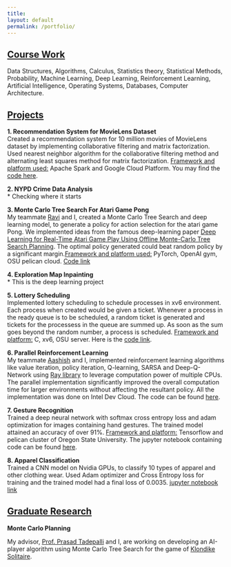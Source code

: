 ```yaml
---
title:
layout: default
permalink: /portfolio/
---
```


## <u>Course Work</u>


Data Structures, Algorithms, Calculus, Statistics theory, Statistical Methods, Probability,  Machine Learning, Deep Learning, Reinforcement Learning, Artificial Intelligence, Operating Systems,
Databases, Computer Architecture.

## <u>Projects</u>

**1.    Recommendation System for MovieLens Dataset**<br/>
	Created a recommendation system for 10 million movies of MovieLens dataset by implementing collaborative filtering and matrix factorization. Used nearest neighbor algorithm for the collaborative	  filtering method and alternating least squares method for matrix factorization.
	<u>Framework and platform used:</u> Apache Spark and Google Cloud Platform. You may find the [code here](https://github.com/bhparijat/Recommendation-system).
	
**2.    NYPD Crime Data Analysis**<br/>
	* Checking where it starts <br/>
	
**3.    Monte Carlo Tree Search For Atari Game Pong**<br/>
	My teammate [Ravi](https://www.linkedin.com/in/sudharkj/) and I, created a Monte Carlo Tree Search and deep learning model, to generate a policy for action selection for the atari game Pong.
	We implemented ideas from the famous deep-learning paper
	[Deep Learning for Real-Time Atari Game Play Using Offline Monte-Carlo Tree Search Planning](https://web.eecs.umich.edu/~baveja/Papers/UCTtoCNNsAtariGames-FinalVersion.pdf).
	The optimal policy generated could beat random policy by a significant margin.<u>Framework and platform used:</u> PyTorch, OpenAI gym, OSU pelican cloud.
	[Code link](https://github.com/bhparijat/Monte-Carlo-Tree-Search-For-Pong)
	<br/>
	
**4.    Exploration Map Inpainting**<br/>
	* This is the deep learning project<br/>
	
**5.    Lottery Scheduling**<br/>
	Implemented lottery scheduling to schedule processes in xv6 environment. Each process when created would be given a ticket. Whenever a process in the ready queue is to be scheduled, a random
	ticket is generated and tickets for the processess in the queue are summed up. As soon as the sum goes beyond the random number, a process is scheduled. <u>Framework and platform:</u> C, xv6,
	OSU server. Here is the [code link](https://github.com/bhparijat/Operating-Systems/tree/master/hw4).<br/> 
	
**6.    Parallel Reinforcement Learning** <br/>
	My teammate [Aashish](http://www.adhikariaashish.com.np/) and I,  implemented reinforcement learning algorithms like value iteration, policy iteration, Q-learning, SARSA and Deep-Q-Network
	using [Ray library](https://github.com/ray-project/ray) to leverage computation power of multiple CPUs. The parallel implementation significantly improved the overall computation time for
	larger environments without affecting the resultant policy. All the implementation was done on Intel Dev Cloud. The code can be found
	[here](https://github.com/bhparijat/Parallel-Reinforcement-Learning).<br/>
	
**7. 	Gesture Recognition** <br/>
	Trained a deep neural network with softmax cross entropy loss and adam optimization for images containing hand gestures. The trained model attained an accuracy of over 91%.
	<u>Framework and platform:</u> Tensorflow and pelican cluster of Oregon State University. The jupyter notebook containing code can be found
	[here](https://github.com/bhparijat/gesture_recognition/blob/master/sign_recognition_using__DNN.ipynb). <br/>
	
**8. 	Apparel Classification**<br/>
	Trained a CNN model on Nvidia GPUs, to classify 10 types of apparel and other clothing wear. Used Adam optimizer and Cross Entropy loss for training and the trained model had a final loss of
	0.0035. [jupyter notebook link](https://github.com/bhparijat/Image-classification-Fashion-MNIST/blob/master/Fashion-MNIST.ipynb)<br/>

## <u>Graduate Research</u>

**Monte Carlo Planning** <br/>

My advisor, [Prof. Prasad Tadepalli](http://web.engr.oregonstate.edu/~tadepall/) and I, are working on developing an AI-player algorithm using Monte Carlo Tree Search for the game of [Klondike Solitaire](https://www.solitaire-klondike.com/).